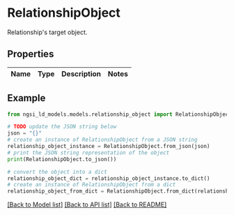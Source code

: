 # RelationshipObject

Relationship's target object. 

## Properties

Name | Type | Description | Notes
------------ | ------------- | ------------- | -------------

## Example

```python
from ngsi_ld_models.models.relationship_object import RelationshipObject

# TODO update the JSON string below
json = "{}"
# create an instance of RelationshipObject from a JSON string
relationship_object_instance = RelationshipObject.from_json(json)
# print the JSON string representation of the object
print(RelationshipObject.to_json())

# convert the object into a dict
relationship_object_dict = relationship_object_instance.to_dict()
# create an instance of RelationshipObject from a dict
relationship_object_from_dict = RelationshipObject.from_dict(relationship_object_dict)
```
[[Back to Model list]](../README.md#documentation-for-models) [[Back to API list]](../README.md#documentation-for-api-endpoints) [[Back to README]](../README.md)


